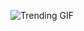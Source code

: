 
<!-- GIF_SECTION -->
![Trending GIF](https://media4.giphy.com/media/v1.Y2lkPThiYjIxNzcyaGsybWJqcHBiZGhtanlxYjA3cmRyNTZkZWJqdHZhZTQ3NGlsczBzcyZlcD12MV9naWZzX3NlYXJjaCZjdD1n/gyoipv2u40ekqz89Rk/giphy.gif)
<!-- END_GIF_SECTION -->
